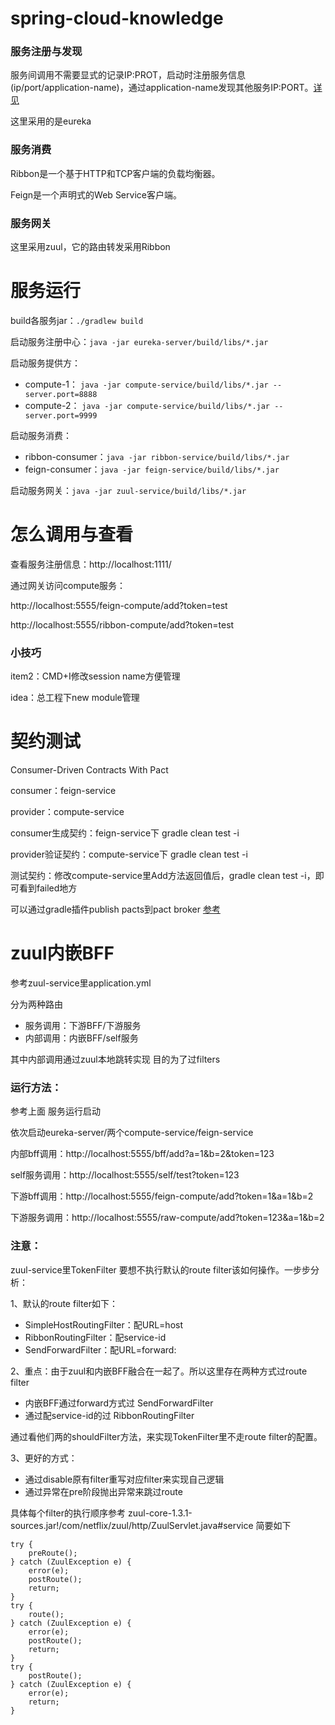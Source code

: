 # spring-cloud-knowledge

### 服务注册与发现
服务间调用不需要显式的记录IP:PROT，启动时注册服务信息(ip/port/application-name)，通过application-name发现其他服务IP:PORT。[详见](https://www.cnblogs.com/liuzunli/articles/7978782.html)

这里采用的是eureka

### 服务消费
Ribbon是一个基于HTTP和TCP客户端的负载均衡器。

Feign是一个声明式的Web Service客户端。

### 服务网关
这里采用zuul，它的路由转发采用Ribbon


# 服务运行

build各服务jar：```./gradlew build```

启动服务注册中心：```java -jar eureka-server/build/libs/*.jar```

启动服务提供方：
* compute-1： ```java -jar compute-service/build/libs/*.jar --server.port=8888```
* compute-2： ```java -jar compute-service/build/libs/*.jar --server.port=9999```

启动服务消费：
* ribbon-consumer：```java -jar ribbon-service/build/libs/*.jar```
* feign-consumer：```java -jar feign-service/build/libs/*.jar```

启动服务网关：```java -jar zuul-service/build/libs/*.jar```

# 怎么调用与查看

查看服务注册信息：http://localhost:1111/

通过网关访问compute服务：

http://localhost:5555/feign-compute/add?token=test

http://localhost:5555/ribbon-compute/add?token=test

### 小技巧
item2：CMD+I修改session name方便管理

idea：总工程下new module管理

# 契约测试

Consumer-Driven Contracts With Pact

consumer：feign-service

provider：compute-service

consumer生成契约：feign-service下 gradle clean test -i

provider验证契约：compute-service下 gradle clean test -i

测试契约：修改compute-service里Add方法返回值后，gradle clean test -i，即可看到failed地方

可以通过gradle插件publish pacts到pact broker 
[参考](https://github.com/DiUS/pact-jvm/tree/master/pact-jvm-provider-gradle#publishing-pact-files-to-a-pact-broker-version-227)

# zuul内嵌BFF

参考zuul-service里application.yml

分为两种路由
 
* 服务调用：下游BFF/下游服务
* 内部调用：内嵌BFF/self服务

其中内部调用通过zuul本地跳转实现 目的为了过filters

### 运行方法：

参考上面 服务运行启动

依次启动eureka-server/两个compute-service/feign-service

内部bff调用：http://localhost:5555/bff/add?a=1&b=2&token=123

self服务调用：http://localhost:5555/self/test?token=123

下游bff调用：http://localhost:5555/feign-compute/add?token=1&a=1&b=2

下游服务调用：http://localhost:5555/raw-compute/add?token=123&a=1&b=2


### 注意：

zuul-service里TokenFilter 要想不执行默认的route filter该如何操作。一步步分析：

1、默认的route filter如下：

* SimpleHostRoutingFilter：配URL=host
* RibbonRoutingFilter：配service-id
* SendForwardFilter：配URL=forward:

2、重点：由于zuul和内嵌BFF融合在一起了。所以这里存在两种方式过route filter

* 内嵌BFF通过forward方式过 SendForwardFilter
* 通过配service-id的过 RibbonRoutingFilter

通过看他们两的shouldFilter方法，来实现TokenFilter里不走route filter的配置。

3、更好的方式：

* 通过disable原有filter重写对应filter来实现自己逻辑
* 通过异常在pre阶段抛出异常来跳过route

具体每个filter的执行顺序参考
zuul-core-1.3.1-sources.jar!/com/netflix/zuul/http/ZuulServlet.java#service
简要如下
```
try {
    preRoute();
} catch (ZuulException e) {
    error(e);
    postRoute();
    return;
}
try {
    route();
} catch (ZuulException e) {
    error(e);
    postRoute();
    return;
}
try {
    postRoute();
} catch (ZuulException e) {
    error(e);
    return;
}
```
